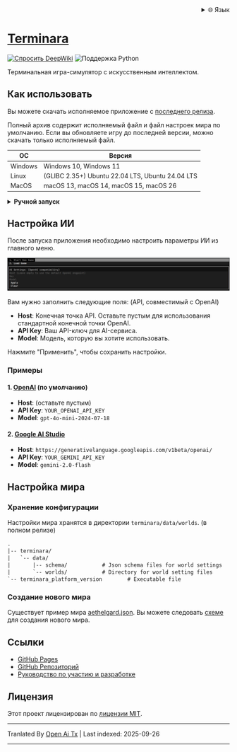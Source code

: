 
<div align="right">
  <details>
    <summary >🌐 Язык</summary>
    <div>
      <div align="center">
        <a href="https://openaitx.github.io/view.html?user=luyiourwong&project=Terminara&lang=en">English</a>
        | <a href="https://openaitx.github.io/view.html?user=luyiourwong&project=Terminara&lang=zh-CN">简体中文</a>
        | <a href="https://openaitx.github.io/view.html?user=luyiourwong&project=Terminara&lang=zh-TW">繁體中文</a>
        | <a href="https://openaitx.github.io/view.html?user=luyiourwong&project=Terminara&lang=ja">日本語</a>
        | <a href="https://openaitx.github.io/view.html?user=luyiourwong&project=Terminara&lang=ko">한국어</a>
        | <a href="https://openaitx.github.io/view.html?user=luyiourwong&project=Terminara&lang=hi">हिन्दी</a>
        | <a href="https://openaitx.github.io/view.html?user=luyiourwong&project=Terminara&lang=th">ไทย</a>
        | <a href="https://openaitx.github.io/view.html?user=luyiourwong&project=Terminara&lang=fr">Français</a>
        | <a href="https://openaitx.github.io/view.html?user=luyiourwong&project=Terminara&lang=de">Deutsch</a>
        | <a href="https://openaitx.github.io/view.html?user=luyiourwong&project=Terminara&lang=es">Español</a>
        | <a href="https://openaitx.github.io/view.html?user=luyiourwong&project=Terminara&lang=it">Italiano</a>
        | <a href="https://openaitx.github.io/view.html?user=luyiourwong&project=Terminara&lang=ru">Русский</a>
        | <a href="https://openaitx.github.io/view.html?user=luyiourwong&project=Terminara&lang=pt">Português</a>
        | <a href="https://openaitx.github.io/view.html?user=luyiourwong&project=Terminara&lang=nl">Nederlands</a>
        | <a href="https://openaitx.github.io/view.html?user=luyiourwong&project=Terminara&lang=pl">Polski</a>
        | <a href="https://openaitx.github.io/view.html?user=luyiourwong&project=Terminara&lang=ar">العربية</a>
        | <a href="https://openaitx.github.io/view.html?user=luyiourwong&project=Terminara&lang=fa">فارسی</a>
        | <a href="https://openaitx.github.io/view.html?user=luyiourwong&project=Terminara&lang=tr">Türkçe</a>
        | <a href="https://openaitx.github.io/view.html?user=luyiourwong&project=Terminara&lang=vi">Tiếng Việt</a>
        | <a href="https://openaitx.github.io/view.html?user=luyiourwong&project=Terminara&lang=id">Bahasa Indonesia</a>
        | <a href="https://openaitx.github.io/view.html?user=luyiourwong&project=Terminara&lang=as">অসমীয়া</
      </div>
    </div>
  </details>

</div>

# Terminara

[![Спросить DeepWiki](https://deepwiki.com/badge.svg)](https://deepwiki.com/luyiourwong/Terminara)
![Поддержка Python](https://img.shields.io/badge/Python-3.10%20%7C%203.11%20%7C%203.12%20%7C%203.13-blue)

Терминальная игра-симулятор с искусственным интеллектом.

## Как использовать

Вы можете скачать исполняемое приложение с [последнего релиза](https://github.com/luyiourwong/Terminara/releases/latest).

Полный архив содержит исполняемый файл и файл настроек мира по умолчанию. Если вы обновляете игру до последней версии, можно скачать только исполняемый файл.

| ОС      | Версия                                           |
|---------|--------------------------------------------------|
| Windows | Windows 10, Windows 11                           |
| Linux   | (GLIBC 2.35+) Ubuntu 22.04 LTS, Ubuntu 24.04 LTS |
| MacOS   | macOS 13, macOS 14, macOS 15, macOS 26           |

<details>
<summary><strong>Ручной запуск</strong></summary>

### Установка

1.  **Клонируйте репозиторий:**
    ```bash
    git clone https://github.com/luyiourwong/Terminara
    cd Terminara
    ```

2.  **Создайте виртуальное окружение:**
    ```bash
    python -m venv .venv
    source .venv/bin/activate
    ```
    В Windows используйте `.venv\Scripts\activate`

3.  **Установите зависимости:**
    ```bash
    pip install -e .
    ```

### Метод запуска 1: Использование установленной команды (Рекомендуется)
После установки запустите игру с помощью:
```bash
terminara
```

### Способ запуска 2: Прямое выполнение
Кроссплатформенный способ
```bash
python -m terminara.main
```
or
```bash
python terminara/main.py
```
В Windows используйте `terminara\main.py`

для получения дополнительной информации смотрите [Руководство по вкладу и разработке](https://raw.githubusercontent.com/luyiourwong/Terminara/main/CONTRIBUTING.md).
</details>

## Настройка ИИ

После запуска приложения необходимо настроить параметры ИИ из главного меню.

![Настройки ИИ](https://raw.githubusercontent.com/luyiourwong/Terminara/main/docs/assets/ai_settings.png)

Вам нужно заполнить следующие поля: (API, совместимый с OpenAI)
- **Host**: Конечная точка API. Оставьте пустым для использования стандартной конечной точки OpenAI.
- **API Key**: Ваш API-ключ для AI-сервиса.
- **Model**: Модель, которую вы хотите использовать.

Нажмите "Применить", чтобы сохранить настройки.

### Примеры

#### 1. [OpenAI](https://platform.openai.com/) (по умолчанию)
- **Host**: (оставьте пустым)
- **API Key**: `YOUR_OPENAI_API_KEY`
- **Model**: `gpt-4o-mini-2024-07-18`

#### 2. [Google AI Studio](http://aistudio.google.com/)
- **Host**: `https://generativelanguage.googleapis.com/v1beta/openai/`
- **API Key**: `YOUR_GEMINI_API_KEY`
- **Model**: `gemini-2.0-flash`

## Настройка мира

### Хранение конфигурации
Настройки мира хранятся в директории `terminara/data/worlds`. (в полном релизе)
```
.
|-- terminara/
|   `-- data/
|       |-- schema/           # Json schema files for world settings
|       `-- worlds/           # Directory for world setting files
`-- terminara_platform_version        # Executable file
```

### Создание нового мира
Существует пример мира [aethelgard.json](https://raw.githubusercontent.com/luyiourwong/Terminara/main/terminara/data/worlds/aethelgard.json). Вы можете следовать [схеме](https://raw.githubusercontent.com/luyiourwong/Terminara/main/terminara/data/schema/world_schema.json) для создания нового мира.

## Ссылки

- [GitHub Pages](https://luyiourwong.github.io/Terminara)
- [GitHub Репозиторий](https://github.com/luyiourwong/Terminara)
- [Руководство по участию и разработке](https://raw.githubusercontent.com/luyiourwong/Terminara/main/CONTRIBUTING.md)

## Лицензия

Этот проект лицензирован по [лицензии MIT](LICENSE).



---


Tranlated By [Open Ai Tx](https://github.com/OpenAiTx/OpenAiTx) | Last indexed: 2025-09-26


---